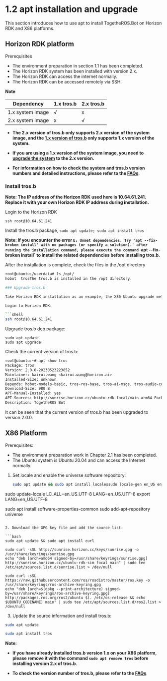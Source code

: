 # 1.2 apt installation and upgrade

This section introduces how to use apt to install TogetheROS.Bot on Horizon RDK and X86 platforms.

## Horizon RDK platform

Prerequisites

- The environment preparation in section 1.1 has been completed.
- The Horizon RDK system has been installed with version 2.x.
- The Horizon RDK can access the internet normally.
- The Horizon RDK can be accessed remotely via SSH.

**Note**

| Dependency  | 1.x tros.b  | 2.x tros.b |
| ----------- | ------------| ------------|
| 1.x system image |       √     |       x     |
| 2.x system image |       x     |       √     |

- **The 2.x version of tros.b only supports 2.x version of the system image, and the [1.x version of tros.b](https://developer.horizon.cc/api/v1/fileData/TogetherROS/index.html) only supports 1.x version of the system.**

- **If you are using a 1.x version of the system image, you need to [upgrade the system](./preparation) to the 2.x version.**

- **For information on how to check the system and tros.b version numbers and detailed instructions, please refer to the [FAQs](../FAQs/hardware_and_system.md).**

### Install tros.b

**Note: The IP address of the Horizon RDK used here is 10.64.61.241. Replace it with your own Horizon RDK IP address during installation.**

Login to the Horizon RDK

```shell
ssh root@10.64.61.241
```

Install the tros.b package, `sudo apt update; sudo apt install tros`

**Note: If you encounter the error `E: Unmet dependencies. Try 'apt --fix-broken install' with no packages (or specify a solution).' after running the installation command, please execute the command `apt --fix-broken install` to install the related dependencies before installing tros.b.**

After the installation is complete, check the files in the /opt directory

```bash
root@ubuntu:/userdata# ls /opt/
hobot  trosThe tros.b is installed in the /opt directory.

### Upgrade tros.b

Take Horizon RDK installation as an example, the X86 Ubuntu upgrade method is the same as Horizon RDK.

Login to Horizon RDK:

```shell
ssh root@10.64.61.241
```

Upgrade tros.b deb package:

```shell
sudo apt update
sudo apt upgrade
```

Check the current version of tros.b:

```bash
root@ubuntu:~# apt show tros
Package: tros
Version: 2.0.0-20230523223852
Maintainer: kairui.wang <kairui.wang@horizon.ai>
Installed-Size: unknown
Depends: hobot-models-basic, tros-ros-base, tros-ai-msgs, tros-audio-control, tros-audio-msg, tros-audio-tracking, tros-body-tracking, tros-dnn-benchmark-example, tros-dnn-node, tros-dnn-node-example, tros-dnn-node-sample, tros-elevation-net, tros-gesture-control, tros-hand-gesture-detection, tros-hand-lmk-detection, tros-hbm-img-msgs, tros-hobot-app-xrrobot-body-tracking, tros-hobot-app-xrrobot-gesture-control, tros-hobot-codec, tros-hobot-cv, tros-hobot-falldown-detection, tros-hobot-hdmi, tros-hobot-image-publisher, tros-hobot-mot, tros-hobot-usb-cam, tros-image-subscribe-example, tros-img-msgs, tros-imu-sensor, tros-line-follower-model, tros-line-follower-perception, tros-mipi-cam, tros-mono2d-body-detection, tros-mono2d-trash-detection, tros-mono3d-indoor-detection, tros-parking-perception, tros-parking-search, tros-rgbd-sensor, tros-websocket, tros-xrrobot, tros-xrrobot-msgs
Download-Size: 980 B
APT-Manual-Installed: yes
APT-Sources: http://sunrise.horizon.cc/ubuntu-rdk focal/main arm64 Packages
Description: TogetheROS Bot

```

It can be seen that the current version of tros.b has been upgraded to version 2.0.0.

## X86 Platform

Prerequisites:

- The environment preparation work in Chapter 2.1 has been completed.
- The Ubuntu system is Ubuntu 20.04 and can access the Internet normally.

1. Set locale and enable the universe software repository:

   ```bash
   sudo apt update && sudo apt install localessudo locale-gen en_US en_US.UTF-8
sudo update-locale LC_ALL=en_US.UTF-8 LANG=en_US.UTF-8
export LANG=en_US.UTF-8

sudo apt install software-properties-common
sudo add-apt-repository universe
```

2. Download the GPG key file and add the source list:

```bash
sudo apt update && sudo apt install curl

sudo curl -sSL http://sunrise.horizon.cc/keys/sunrise.gpg -o /usr/share/keyrings/sunrise.gpg
echo "deb [arch=amd64 signed-by=/usr/share/keyrings/sunrise.gpg] http://sunrise.horizon.cc/ubuntu-rdk-sim focal main" | sudo tee /etc/apt/sources.list.d/sunrise.list > /dev/null

sudo curl -sSL https://raw.githubusercontent.com/ros/rosdistro/master/ros.key -o /usr/share/keyrings/ros-archive-keyring.gpg
echo "deb [arch=$(dpkg --print-architecture) signed-by=/usr/share/keyrings/ros-archive-keyring.gpg] http://packages.ros.org/ros2/ubuntu $(. /etc/os-release && echo $UBUNTU_CODENAME) main" | sudo tee /etc/apt/sources.list.d/ros2.list > /dev/null
```

3. Update the source information and install tros.b:

```bash
sudo apt update

sudo apt install tros
```

**Note:**

- **If you have already installed tros.b version 1.x on your X86 platform, please remove it with the command `sudo apt remove tros` before installing version 2.x of tros.b**.

- **To check the version number of tros.b, please refer to the [FAQs](../FAQs/hardware_and_system.md)**.